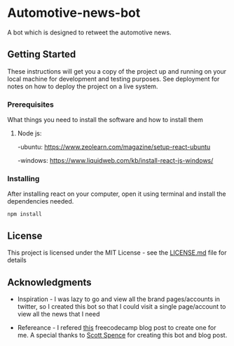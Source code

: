 # Automotive-news-bot

A bot which is designed to retweet the automotive news.

## Getting Started

These instructions will get you a copy of the project up and running on your local machine for development and testing purposes. See deployment for notes on how to deploy the project on a live system.

### Prerequisites

What things you need to install the software and how to install them

1) Node js: 

      -ubuntu: https://www.zeolearn.com/magazine/setup-react-ubuntu

      -windows:  https://www.liquidweb.com/kb/install-react-js-windows/

### Installing

After installing react on your computer, open it using terminal and install the dependencies needed.

```
npm install
```

## License

This project is licensed under the MIT License - see the [LICENSE.md](LICENSE) file for details

## Acknowledgments
* Inspiration - I was lazy to go and view all the brand pages/accounts in twitter, so I created this bot so that I could visit a single page/account to view all the news that I need

* Refereance - I refered [this](https://www.freecodecamp.org/news/easily-set-up-your-own-twitter-bot-4aeed5e61f7f/) freecodecamp blog post to create one for me. A special thanks to [Scott Spence](https://github.com/spences10) for creating this bot and blog post.
